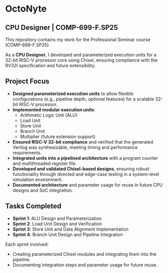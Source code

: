 # OctoNyte  
## CPU Designer | COMP-699-F.SP25

This repository contains my work for the Professional Seminar course (COMP-699-F.SP25).

As a **CPU Designer**, I developed and parameterized execution units for a 32-bit RISC-V processor core using Chisel, ensuring compliance with the RV32I specification and future extensibility.

## Project Focus
- **Designed parameterized execution units** to allow flexible configurations (e.g., pipeline depth, optional features) for a scalable 32-bit RISC-V processor.
- **Implemented modular execution units**:
  - Arithmetic Logic Unit (ALU)
  - Load Unit
  - Store Unit
  - Branch Unit
  - Multiplier (future extension support)
- **Ensured RISC-V 32-bit compliance** and verified that the generated Verilog was synthesizable, meeting timing and performance requirements.
- **Integrated units into a pipelined architecture** with a program counter and multithreaded register file.
- **Developed and validated Chisel-based designs**, ensuring robust functionality through directed and edge-case testing in a system-level simulation environment.
- **Documented architecture** and parameter usage for reuse in future CPU designs and SoC integration.

## Tasks Completed
- **Sprint 1**: ALU Design and Parameterization  
- **Sprint 2**: Load Unit Design and Verification  
- **Sprint 3**: Store Unit and Data Alignment Implementation  
- **Sprint 4**: Branch Unit Design and Pipeline Integration  

Each sprint involved:
- Creating parameterized Chisel modules and integrating them into the pipeline.
- Documenting integration steps and parameter usage for future reuse.
